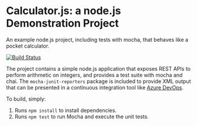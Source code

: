 Calculator.js: a node.js Demonstration Project
==============================================
An example node.js project, including tests with mocha, that behaves like
a pocket calculator.

[![Build Status](https://majicboy70.visualstudio.com/Integrate-GitHub-with-AzureDevops/_apis/build/status%2FDevAbdallahAtef.calculatorNodeJS?branchName=master)](https://majicboy70.visualstudio.com/Integrate-GitHub-with-AzureDevops/_build/latest?definitionId=11&branchName=master)

The project contains a simple node.js application that exposes REST APIs
to perform arithmetic on integers, and provides a test suite with mocha
and chai.  The `mocha-junit-reporters` package is included to provide XML
output that can be presented in a continuous integration tool like
[Azure DevOps](https://azure.com/devops).

To build, simply:

1. Runs `npm install` to install dependencies.
2. Runs `npm test` to run Mocha and execute the unit tests.

